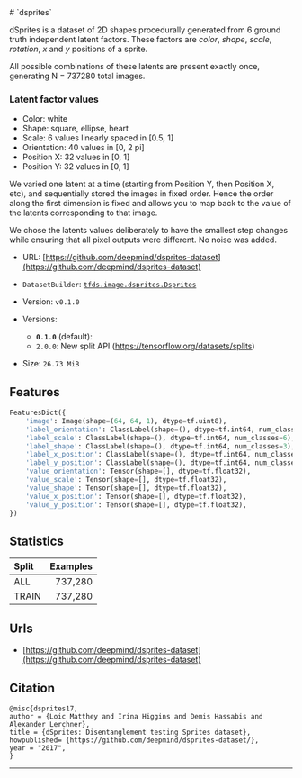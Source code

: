 <div itemscope itemtype="http://schema.org/Dataset">
  <div itemscope itemprop="includedInDataCatalog" itemtype="http://schema.org/DataCatalog">
    <meta itemprop="name" content="TensorFlow Datasets" />
  </div>
  <meta itemprop="name" content="dsprites" />
  <meta itemprop="description" content="dSprites is a dataset of 2D shapes procedurally generated from 6 ground truth&#10;independent latent factors. These factors are *color*, *shape*, *scale*,&#10;*rotation*, *x* and *y* positions of a sprite.&#10;&#10;All possible combinations of these latents are present exactly once,&#10;generating N = 737280 total images.&#10;&#10;### Latent factor values&#10;&#10;*   Color: white&#10;*   Shape: square, ellipse, heart&#10;*   Scale: 6 values linearly spaced in [0.5, 1]&#10;*   Orientation: 40 values in [0, 2 pi]&#10;*   Position X: 32 values in [0, 1]&#10;*   Position Y: 32 values in [0, 1]&#10;&#10;We varied one latent at a time (starting from Position Y, then Position X, etc),&#10;and sequentially stored the images in fixed order.&#10;Hence the order along the first dimension is fixed and allows you to map back to&#10;the value of the latents corresponding to that image.&#10;&#10;We chose the latents values deliberately to have the smallest step changes&#10;while ensuring that all pixel outputs were different. No noise was added.&#10;&#10;&#10;To use this dataset:&#10;&#10;```python&#10;import tensorflow_datasets as tfds&#10;&#10;ds = tfds.load('dsprites', split='train')&#10;for ex in ds.take(4):&#10;  print(ex)&#10;```&#10;&#10;See [the guide](https://www.tensorflow.org/datasets/overview) for more&#10;informations on [tensorflow_datasets](https://www.tensorflow.org/datasets).&#10;&#10;" />
  <meta itemprop="url" content="https://www.tensorflow.org/datasets/catalog/dsprites" />
  <meta itemprop="sameAs" content="https://github.com/deepmind/dsprites-dataset" />
  <meta itemprop="citation" content="@misc{dsprites17,&#10;author = {Loic Matthey and Irina Higgins and Demis Hassabis and Alexander Lerchner},&#10;title = {dSprites: Disentanglement testing Sprites dataset},&#10;howpublished= {https://github.com/deepmind/dsprites-dataset/},&#10;year = &quot;2017&quot;,&#10;}&#10;" />
</div>
# `dsprites`

dSprites is a dataset of 2D shapes procedurally generated from 6 ground truth
independent latent factors. These factors are *color*, *shape*, *scale*,
*rotation*, *x* and *y* positions of a sprite.

All possible combinations of these latents are present exactly once, generating
N = 737280 total images.

### Latent factor values

*   Color: white
*   Shape: square, ellipse, heart
*   Scale: 6 values linearly spaced in [0.5, 1]
*   Orientation: 40 values in [0, 2 pi]
*   Position X: 32 values in [0, 1]
*   Position Y: 32 values in [0, 1]

We varied one latent at a time (starting from Position Y, then Position X, etc),
and sequentially stored the images in fixed order. Hence the order along the
first dimension is fixed and allows you to map back to the value of the latents
corresponding to that image.

We chose the latents values deliberately to have the smallest step changes while
ensuring that all pixel outputs were different. No noise was added.

*   URL:
    [https://github.com/deepmind/dsprites-dataset](https://github.com/deepmind/dsprites-dataset)
*   `DatasetBuilder`:
    [`tfds.image.dsprites.Dsprites`](https://github.com/tensorflow/datasets/tree/master/tensorflow_datasets/image/dsprites.py)
*   Version: `v0.1.0`
*   Versions:

    *   **`0.1.0`** (default):
    *   `2.0.0`: New split API (https://tensorflow.org/datasets/splits)

*   Size: `26.73 MiB`

## Features
```python
FeaturesDict({
    'image': Image(shape=(64, 64, 1), dtype=tf.uint8),
    'label_orientation': ClassLabel(shape=(), dtype=tf.int64, num_classes=40),
    'label_scale': ClassLabel(shape=(), dtype=tf.int64, num_classes=6),
    'label_shape': ClassLabel(shape=(), dtype=tf.int64, num_classes=3),
    'label_x_position': ClassLabel(shape=(), dtype=tf.int64, num_classes=32),
    'label_y_position': ClassLabel(shape=(), dtype=tf.int64, num_classes=32),
    'value_orientation': Tensor(shape=[], dtype=tf.float32),
    'value_scale': Tensor(shape=[], dtype=tf.float32),
    'value_shape': Tensor(shape=[], dtype=tf.float32),
    'value_x_position': Tensor(shape=[], dtype=tf.float32),
    'value_y_position': Tensor(shape=[], dtype=tf.float32),
})
```

## Statistics

Split | Examples
:---- | -------:
ALL   | 737,280
TRAIN | 737,280

## Urls

*   [https://github.com/deepmind/dsprites-dataset](https://github.com/deepmind/dsprites-dataset)

## Citation
```
@misc{dsprites17,
author = {Loic Matthey and Irina Higgins and Demis Hassabis and Alexander Lerchner},
title = {dSprites: Disentanglement testing Sprites dataset},
howpublished= {https://github.com/deepmind/dsprites-dataset/},
year = "2017",
}
```

--------------------------------------------------------------------------------
